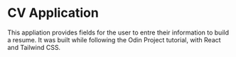 # CV Application

This appliation provides fields for the user to entre their information to build a resume. It was built while following the Odin Project tutorial, with React and Tailwind CSS.

